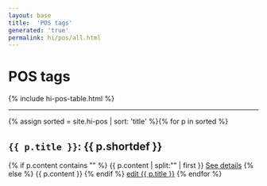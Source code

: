 ```yaml
---
layout: base
title:  'POS tags'
generated: 'true'
permalink: hi/pos/all.html
---
```


# POS tags

{% include hi-pos-table.html %}

----------

{% assign sorted = site.hi-pos | sort: 'title' %}{% for p in sorted %}
<a id="al-hi-pos/{{ p.title }}" class="al-dest"/>
<h2><code>{{ p.title }}</code>: {{ p.shortdef }}</h2>
{% if p.content contains "<!--details-->" %}    
{{ p.content | split:"<!--details-->" | first }}
<a href="{{ p.title }}" class="al-doc">See details</a>
{% else %}
{{ p.content }}
{% endif %}
<a href="{{ site.git_edit }}/{% if p.collection %}{{ p.relative_path }}{% else %}{{ p.path }}{% endif %}" target="#">edit {{ p.title }}</a>
{% endfor %}
